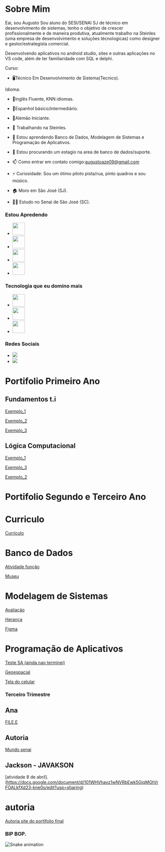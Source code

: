 # Sobre Mim

Eai, sou Augusto
Sou aluno do SESI/SENAI SJ de técnico em desenvolvimento de sistemas, tenho o objetivo de crescer profissionalmente e de maneira produtiva, atualmente trabalho na Steinles (uma empresa de desenvolvimento e soluções técnologicas) como designer e gestor/estrategista comercial.

Desenvolvendo aplicativos no android studio, sites e outras aplicações no VS code, além de ter familiaridade com SQL e delphi.

Curso: 
- 🖥️Técnico Em Desenvolvimento de Sistema(Tecnico).

Idioma:

- 📖Inglês Fluente, KNN idiomas.

- 📖Espanhol básico/intermediário.

- 📖Alemão Iniciante.

- 🔭 Trabalhando na Steinles.
- 🌱 Estou aprendendo Banco de Dados, Modelagem de Sistemas e Programação de Aplicativos.
- 🤔 Estou procurando um estagio na area de banco de dados/suporte.
- 📫 Como entrar em contato comigo:augustoaze09@gmail.com
- ⚡ Curiosidade: Sou um ótimo piloto pista/rua, pinto quadros e sou músico.
- 🏠 Moro em São José (SJ).
- 👨‍🎓 Estudo no Senai de São José (SC).

### Estou Apredendo

- <img src="https://cdn.jsdelivr.net/gh/devicons/devicon/icons/git/git-original.svg" width="40" height="40"/>  
- <img src="https://cdn.jsdelivr.net/gh/devicons/devicon/icons/androidstudio/androidstudio-original.svg" width="40" height="40"/>
- <img src="https://cdn.jsdelivr.net/gh/devicons/devicon/icons/linux/linux-original.svg" width="40" height="40"/>
- <img src="https://cdn.jsdelivr.net/gh/devicons/devicon/icons/postgresql/postgresql-original.svg" width="40" height="40"/>

### Tecnologia que eu domino mais
- <img src="https://cdn.jsdelivr.net/gh/devicons/devicon/icons/androidstudio/androidstudio-original.svg" width="40" height="40"/>
- <img src="https://cdn.jsdelivr.net/gh/devicons/devicon/icons/postgresql/postgresql-original.svg" width="40" height="40"/>
- <img src="https://cdn.jsdelivr.net/gh/devicons/devicon/icons/git/git-original.svg" width="40" height="40"/>  

### Redes Sociais 
- <a href="https://instagram.com/azevedo_gusto" target="_blank"><img src="https://img.shields.io/badge/-Instagram-%23E4405F?style=for-the-badge&logo=instagram&logoColor=white" target="_blank"></a>
- <a href = "mailto:augustoaze09@gmail.com"><img src="https://img.shields.io/badge/Gmail-D14836?style=for-the-badge&logo=gmail&logoColor=white" target="_blank"></a>
 

# Portifolio Primeiro Ano
## Fundamentos t.i
[Exemplo_1](https://github.com/August0pedroso/Portfolio-Tecnico/edit/main/ex1)

[Exemplo_2](https://github.com/August0pedroso/Portfolio-Tecnico/blob/main/ex2)

[Exemplo_3](https://github.com/August0pedroso/Portfolio-Tecnico/blob/main/ex3)

## Lógica Computacional
[Exemplo_1](https://github.com/August0pedroso/Portfolio-Tecnico/blob/main/ex1l)

[Exemplo_3](/portifolio2b)

[Exemplo_2](https://github.com/August0pedroso/Portfolio-Tecnico/blob/main/ex2l)

# Portifolio Segundo  e Terceiro Ano 

# Curriculo 
[Curriculo](https://github.com/August0pedroso/Portfolio-Tecnico/issues/1)


# Banco de Dados

[Atividade função](https://github.com/August0pedroso/Portfolio-Tecnico/blob/main/funcao)

[Museu](https://github.com/August0pedroso/Portfolio-Tecnico/blob/main/museu)

# Modelagem de Sistemas

[Avaliação](https://github.com/August0pedroso/Portfolio-Tecnico/blob/main/avaliacaom)

[Herança](https://docs.google.com/document/d/1Bzom3lwLUS7gpPwTne_Yd_BRKWY-xxWMPwqLnio9Nbc/edit?usp=sharing)

[Figma](https://www.figma.com/file/SoYxNrFcZpRXXSmxdQn4rm/Untitled?node-id=0%3A1&t=hqF5sNSBhc61i0I5-1)

# Programação de Aplicativos
  
[Teste SA (ainda nao terminei)](https://github.com/August0pedroso/Portfolio-Tecnico/blob/main/TESTE%20SA)

[Geoespacial](https://github.com/August0pedroso/Portfolio-Tecnico/blob/main/geoespacial)

[Tela do celular](https://github.com/August0pedroso/Portfolio-Tecnico/issues/2)

### Terceiro Trimestre

## Ana
 [FILE.E](https://drive.google.com/file/d/1j0AcLPpDYB8p54Nr1gdnVn3rAu4t9KMN/view)
  ## Autoria
  [Mundo senai](https://www.figma.com/file/5Dem6bX5C0taIKYcoVvAZy/MUNDO_SENAI?node-id=0%3A1)
 
## Jackson - JAVAKSON
[atividade 8 de abril].(https://docs.google.com/document/d/101WHVhavz1wNVRbEwk5GjqMGtVrFOALkfXd23-kne0s/edit?usp=sharing)
  # autoria
  [Autoria site do portifolio final](https://github.com/Patrickcovre/Patrickcovre/blob/main/Autoria)
  
### BIP BOP. 
![Snake animation](https://github.com/Patrickcovre/Patrickcovre/blob/output/github-contribution-grid-snake.svg)

